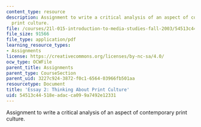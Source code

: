 ```yaml
---
content_type: resource
description: Assignment to write a critical analysis of an aspect of contemporary
  print culture.
file: /courses/21l-015-introduction-to-media-studies-fall-2003/54513c44518eadacca099a7492e12331_essay2.pdf
file_size: 91566
file_type: application/pdf
learning_resource_types:
- Assignments
license: https://creativecommons.org/licenses/by-nc-sa/4.0/
ocw_type: OCWFile
parent_title: Assignments
parent_type: CourseSection
parent_uid: 3227c924-3872-f0c1-6564-03966fb501aa
resourcetype: Document
title: 'Essay 2: Thinking About Print Culture'
uid: 54513c44-518e-adac-ca09-9a7492e12331
---
```

Assignment to write a critical analysis of an aspect of contemporary print culture.